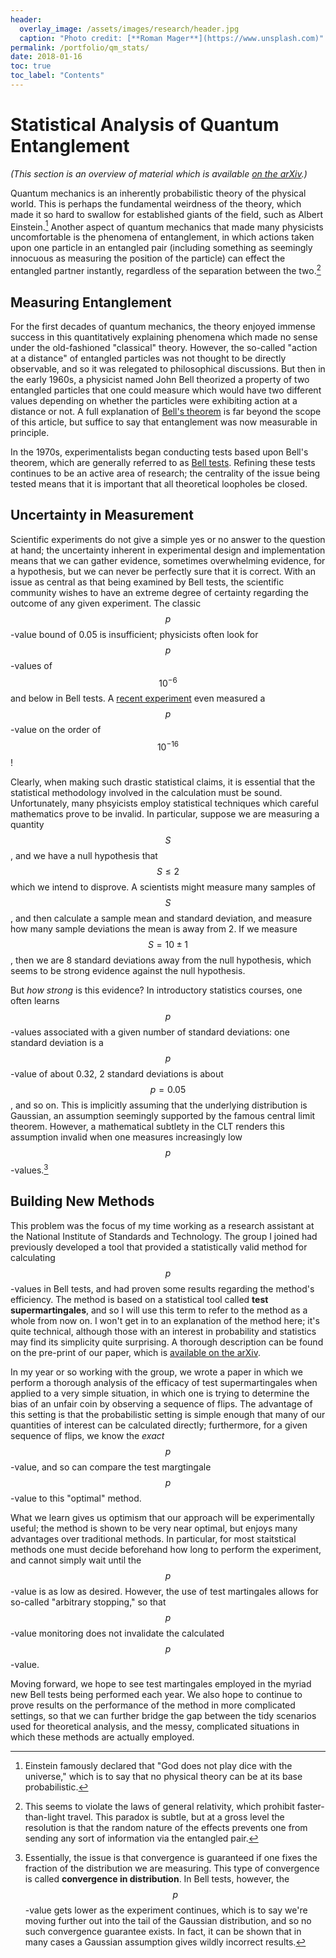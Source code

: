 ```yaml
---
header:
  overlay_image: /assets/images/research/header.jpg
  caption: "Photo credit: [**Roman Mager**](https://www.unsplash.com)"
permalink: /portfolio/qm_stats/
date: 2018-01-16
toc: true
toc_label: "Contents"
---
```


# Statistical Analysis of Quantum Entanglement

*(This section is an overview of material which is available [on the arXiv][3].)*

Quantum mechanics is an inherently probabilistic theory of the physical
world. This is perhaps the fundamental weirdness of the theory, which made it so
hard to swallow for established giants of the field, such as Albert
Einstein.[^fnote1] Another aspect of quantum mechanics that made many physicists
uncomfortable is the phenomena of entanglement, in which actions taken upon one
particle in an entangled pair (including something as seemingly innocuous as
measuring the position of the particle) can effect the entangled partner
instantly, regardless of the separation between the two.[^fnote2] 

## Measuring Entanglement

For the first decades of quantum mechanics, the theory enjoyed immense success
in this quantitatively explaining phenomena which made no sense under the
old-fashioned "classical" theory. However, the so-called "action at a distance"
of entangled particles was not thought to be directly observable, and so it was
relegated to philosophical discussions. But then in the early 1960s, a physicist
named John Bell theorized a property of two entangled particles that one could
measure which would have two different values depending on whether the particles
were exhibiting action at a distance or not. A full explanation of [Bell's
theorem][1] is far beyond the scope of this article, but suffice to say that
entanglement was now measurable in principle. 

In the 1970s, experimentalists began conducting tests based upon Bell's theorem,
which are generally referred to as [Bell tests][2]. Refining these tests
continues to be an active area of research; the centrality of the issue being
tested means that it is important that all theoretical loopholes be closed. 

## Uncertainty in Measurement

Scientific experiments do not give a simple yes or no answer to the question at
hand; the uncertainty inherent in experimental design and implementation means
that we can gather evidence, sometimes overwhelming evidence, for a hypothesis,
but we can never be perfectly sure that it is correct. With an issue as central
as that being examined by Bell tests, the scientific community wishes to have an
extreme degree of certainty regarding the outcome of any given experiment. The
classic $$p$$-value bound of 0.05 is insufficient; physicists often look for
$$p$$-values of $$10^{-6}$$ and below in Bell tests. A [recent experiment][4]
even measured a $$p$$-value on the order of $$10^{-16}$$! 

Clearly, when making such drastic statistical claims, it is essential that the
statistical methodology involved in the calculation must be
sound. Unfortunately, many phsyicists employ statistical techniques which
careful mathematics prove to be invalid. In particular, suppose we are measuring
a quantity $$S$$, and we have a null hypothesis that $$S\leq 2$$ which we intend
to disprove. A scientists might measure many samples of $$S$$, and then
calculate a sample mean and standard deviation, and measure how many sample
deviations the mean is away from 2. If we measure $$S = 10 \pm 1$$, then we are
8 standard deviations away from the null hypothesis, which seems to be strong
evidence against the null hypothesis.

But *how strong* is this evidence? In introductory statistics courses, one often
learns $$p$$-values associated with a given number of standard deviations: one
standard deviation is a $$p$$-value of about 0.32, 2 standard deviations is
about $$p=0.05$$, and so on. This is implicitly assuming that the underlying
distribution is Gaussian, an assumption seemingly supported by the famous
central limit theorem. However, a mathematical subtlety in the CLT renders this
assumption invalid when one measures increasingly low $$p$$-values.[^fnote3]

## Building New Methods

This problem was the focus of my time working as a research assistant at the
National Institute of Standards and Technology. The group I joined had
previously developed a tool that provided a statistically valid method for
calculating $$p$$-values in Bell tests, and had proven some results regarding
the method's efficiency. The method is based on a statistical tool called **test
supermartingales**, and so I will use this term to refer to the method as a
whole from now on. I won't get in to an explanation of the method here;
it's quite technical, although those with an interest in probability and
statistics may find its simplicity quite surprising. A thorough description can
be found on the pre-print of our paper, which is [available on the arXiv][3].

In my year or so working with the group, we wrote a paper in which we perform a
thorough analysis of the efficacy of test supermartingales when applied to a
very simple situation, in which one is trying to determine the bias of an unfair
coin by observing a sequence of flips. The advantage of this setting is that the
probabilistic setting is simple enough that many of our quantities of interest
can be calculated directly; furthermore, for a given sequence of flips, we know
the *exact* $$p$$-value, and so can compare the test margtingale $$p$$-value to
this "optimal" method.

What we learn gives us optimism that our approach will be experimentally useful;
the method is shown to be very near optimal, but enjoys many advantages over
traditional methods. In particular, for most staitstical methods one must decide
beforehand how long to perform the experiment, and cannot simply wait until the
$$p$$-value is as low as desired. However, the use of test martingales allows
for so-called "arbitrary stopping," so that $$p$$-value monitoring does not
invalidate the calculated $$p$$-value.

Moving forward, we hope to see test martingales employed in the myriad new Bell
tests being performed each year. We also hope to continue to prove results on
the performance of the method in more complicated settings, so that we can
further bridge the gap between the tidy scenarios used for theoretical analysis,
and the messy, complicated situations in which these methods are actually
employed. 

<!------------------------------------ FOOTER -------------------------------->

[^fnote1]: Einstein famously declared that "God does not play dice with the
    universe," which is to say that no physical theory can be at its base
    probabilistic.

[^fnote2]: This seems to violate the laws of general relativity, which prohibit
    faster-than-light travel. This paradox is subtle, but at a gross level the
    resolution is that the random nature of the effects prevents one from
    sending any sort of information via the entangled pair.
	
[^fnote3]: Essentially, the issue is that convergence is guaranteed if one fixes
    the fraction of the distribution we are measuring. This type of convergence
    is called **convergence in distribution**. In Bell tests, however, the
    $$p$$-value gets lower as the experiment continues, which is to say we're
    moving further out into the tail of the Gaussian distribution, and so no
    such convergence guarantee exists. In fact, it can be shown that in many
    cases a Gaussian assumption gives wildly incorrect results.
	
[1]: https://en.wikipedia.org/wiki/Bell's_theorem

[2]: https://en.wikipedia.org/wiki/Bell_test_experiments

[3]: https://arxiv.org/abs/1709.04078

[4]: https://journals.aps.org/prl/abstract/10.1103/PhysRevLett.119.010402
